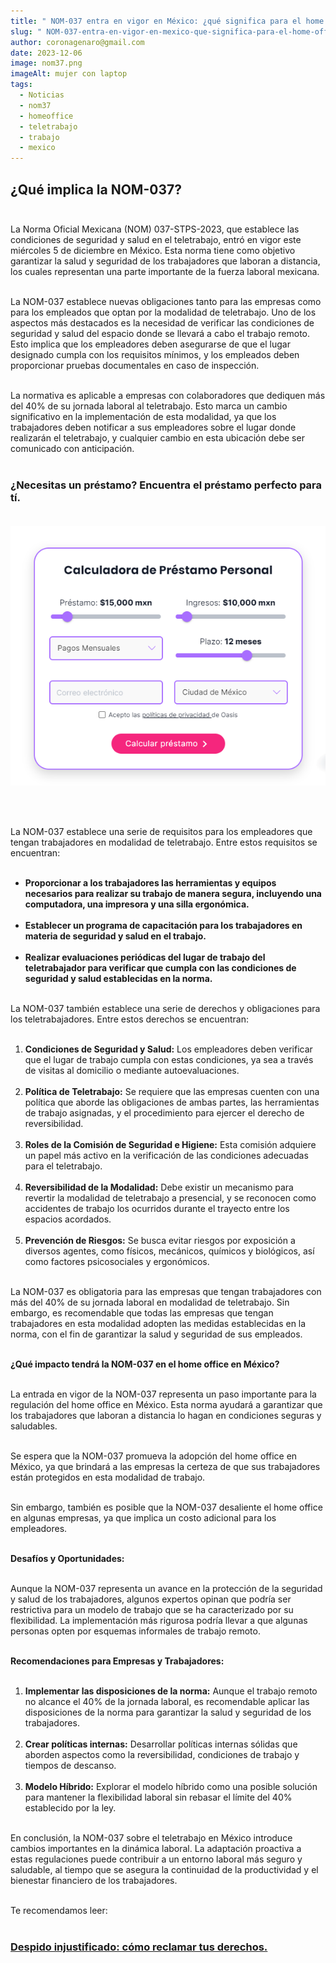 ```yaml
---
title: " NOM-037 entra en vigor en México: ¿qué significa para el home office?"
slug: " NOM-037-entra-en-vigor-en-mexico-que-significa-para-el-home-office"
author: coronagenaro@gmail.com
date: 2023-12-06
image: nom37.png
imageAlt: mujer con laptop
tags:
  - Noticias
  - nom37
  - homeoffice
  - teletrabajo
  - trabajo
  - mexico
---
```

## **¿Qué implica la NOM-037?**<br/><br/>

La Norma Oficial Mexicana (NOM) 037-STPS-2023, que establece las condiciones de seguridad y salud en el teletrabajo, entró en vigor este miércoles 5 de diciembre en México. Esta norma tiene como objetivo garantizar la salud y seguridad de los trabajadores que laboran a distancia, los cuales representan una parte importante de la fuerza laboral mexicana.<br/><br/>

La NOM-037 establece nuevas obligaciones tanto para las empresas como para los empleados que optan por la modalidad de teletrabajo. Uno de los aspectos más destacados es la necesidad de verificar las condiciones de seguridad y salud del espacio donde se llevará a cabo el trabajo remoto. Esto implica que los empleadores deben asegurarse de que el lugar designado cumpla con los requisitos mínimos, y los empleados deben proporcionar pruebas documentales en caso de inspección.<br/><br/>

La normativa es aplicable a empresas con colaboradores que dediquen más del 40% de su jornada laboral al teletrabajo. Esto marca un cambio significativo en la implementación de esta modalidad, ya que los trabajadores deben notificar a sus empleadores sobre el lugar donde realizarán el teletrabajo, y cualquier cambio en esta ubicación debe ser comunicado con anticipación.<br/><br/>

<!--StartFragment-->

### **¿﻿Necesitas un préstamo? Encuentra el préstamo perfecto para tí.**<br/><br/>



![](calculadora-oasis.png)

<br/><br/>

La NOM-037 establece una serie de requisitos para los empleadores que tengan trabajadores en modalidad de teletrabajo. Entre estos requisitos se encuentran:<br/><br/>

* **Proporcionar a los trabajadores las herramientas y equipos necesarios para realizar su trabajo de manera segura, incluyendo una computadora, una impresora y una silla ergonómica.**<br/><br/>
* **Establecer un programa de capacitación para los trabajadores en materia de seguridad y salud en el trabajo.**<br/><br/>
* **Realizar evaluaciones periódicas del lugar de trabajo del teletrabajador para verificar que cumpla con las condiciones de seguridad y salud establecidas en la norma.**<br/><br/>

La NOM-037 también establece una serie de derechos y obligaciones para los teletrabajadores. Entre estos derechos se encuentran:<br/><br/>

1. **Condiciones de Seguridad y Salud:** Los empleadores deben verificar que el lugar de trabajo cumpla con estas condiciones, ya sea a través de visitas al domicilio o mediante autoevaluaciones.<br/><br/>
2. **Política de Teletrabajo:** Se requiere que las empresas cuenten con una política que aborde las obligaciones de ambas partes, las herramientas de trabajo asignadas, y el procedimiento para ejercer el derecho de reversibilidad.<br/><br/>
3. **Roles de la Comisión de Seguridad e Higiene:** Esta comisión adquiere un papel más activo en la verificación de las condiciones adecuadas para el teletrabajo.<br/><br/>
4. **Reversibilidad de la Modalidad:** Debe existir un mecanismo para revertir la modalidad de teletrabajo a presencial, y se reconocen como accidentes de trabajo los ocurridos durante el trayecto entre los espacios acordados.<br/><br/>
5. **Prevención de Riesgos:** Se busca evitar riesgos por exposición a diversos agentes, como físicos, mecánicos, químicos y biológicos, así como factores psicosociales y ergonómicos.<br/><br/>

La NOM-037 es obligatoria para las empresas que tengan trabajadores con más del 40% de su jornada laboral en modalidad de teletrabajo. Sin embargo, es recomendable que todas las empresas que tengan trabajadores en esta modalidad adopten las medidas establecidas en la norma, con el fin de garantizar la salud y seguridad de sus empleados.<br/><br/>

**¿Qué impacto tendrá la NOM-037 en el home office en México?**<br/><br/>

La entrada en vigor de la NOM-037 representa un paso importante para la regulación del home office en México. Esta norma ayudará a garantizar que los trabajadores que laboran a distancia lo hagan en condiciones seguras y saludables.<br/><br/>

Se espera que la NOM-037 promueva la adopción del home office en México, ya que brindará a las empresas la certeza de que sus trabajadores están protegidos en esta modalidad de trabajo.<br/><br/>

Sin embargo, también es posible que la NOM-037 desaliente el home office en algunas empresas, ya que implica un costo adicional para los empleadores.<br/><br/>

<!--StartFragment-->

**Desafíos y Oportunidades:**<br/><br/>

Aunque la NOM-037 representa un avance en la protección de la seguridad y salud de los trabajadores, algunos expertos opinan que podría ser restrictiva para un modelo de trabajo que se ha caracterizado por su flexibilidad. La implementación más rigurosa podría llevar a que algunas personas opten por esquemas informales de trabajo remoto.<br/><br/>

**Recomendaciones para Empresas y Trabajadores:**<br/><br/>

1. **Implementar las disposiciones de la norma:** Aunque el trabajo remoto no alcance el 40% de la jornada laboral, es recomendable aplicar las disposiciones de la norma para garantizar la salud y seguridad de los trabajadores.<br/><br/>
2. **Crear políticas internas:** Desarrollar políticas internas sólidas que aborden aspectos como la reversibilidad, condiciones de trabajo y tiempos de descanso.<br/><br/>
3. **Modelo Híbrido:** Explorar el modelo híbrido como una posible solución para mantener la flexibilidad laboral sin rebasar el límite del 40% establecido por la ley.<br/><br/>

En conclusión, la NOM-037 sobre el teletrabajo en México introduce cambios importantes en la dinámica laboral. La adaptación proactiva a estas regulaciones puede contribuir a un entorno laboral más seguro y saludable, al tiempo que se asegura la continuidad de la productividad y el bienestar financiero de los trabajadores.<br/><br/>

T﻿e recomendamos leer:<br/><br/>

### **[Despido injustificado: cómo reclamar tus derechos.](https://deploy-preview-345--oasisdev.netlify.app/blog/2023-11-28/despido-injustificado-como-reclama-tus-derechos-en-mexico/)**